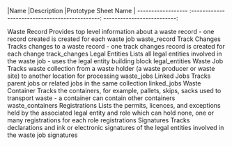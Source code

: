 |Name              |Description                                    |Prototype Sheet Name       |
 ------------------ :---------------------------------------------: --------------------------:

Waste Record
Provides top level information about a waste record - one record created is created for each waste job
waste_record
Track Changes
Tracks changes to a waste record - one track changes record is created for each change
track_changes
Legal Entities
Lists all legal entities involved in the waste job - uses the legal entity building block
legal_entities
Waste Job
Tracks waste collection from a waste holder (a waste producer or waste site) to another location for processing
waste_jobs
Linked Jobs
Tracks parent jobs or related jobs in the same collection
linked_jobs
Waste Container
Tracks the containers, for example, pallets, skips, sacks used to transport waste - a container can contain other containers
waste_containers
Registrations
Lists the permits, licences, and exceptions held by the associated legal entity and role which can hold none, one or many registrations for each role
registrations
Signatures
Tracks declarations and ink or electronic signatures of the legal entities involved in the waste job
signatures
